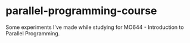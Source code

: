 # parallel-programming-course
Some experiments I've made while studying for MO644 - Introduction to Parallel  Programming.
